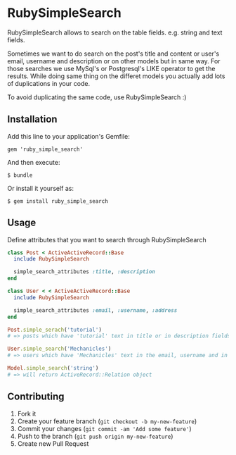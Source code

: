 # RubySimpleSearch

RubySimpleSearch allows to search on the table fields. 
e.g. string and text fields.

Sometimes we want to do search on the post's title and content
or user's email, username and description or on other models but in same way.
For those searches we use MySql's or Postgresql's LIKE operator to get the
results. While doing same thing on the differet models you actually add lots of 
duplications in your code.

To avoid duplicating the same code, use RubySimpleSearch :)

## Installation

Add this line to your application's Gemfile:

    gem 'ruby_simple_search'

And then execute:

    $ bundle

Or install it yourself as:

    $ gem install ruby_simple_search

## Usage

Define attributes that you want to search through RubySimpleSearch

```Ruby
class Post < ActiveActiveRecord::Base
  include RubySimpleSearch

  simple_search_attributes :title, :description
end

class User < < ActiveActiveRecord::Base
  include RubySimpleSearch

  simple_search_attributes :email, :username, :address
end

Post.simple_serach('tutorial')
# => posts which have 'tutorial' text in title or in description fields

User.simple_search('Mechanicles')
# => users which have 'Mechanicles' text in the email, username and in address

Model.simple_search('string')
# => will return ActiveRecord::Relation object
```
## Contributing

1. Fork it
2. Create your feature branch (`git checkout -b my-new-feature`)
3. Commit your changes (`git commit -am 'Add some feature'`)
4. Push to the branch (`git push origin my-new-feature`)
5. Create new Pull Request
